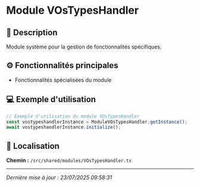 # Module VOsTypesHandler

## 📖 Description

Module système pour la gestion de fonctionnalités spécifiques.

## ⚙️ Fonctionnalités principales

- Fonctionnalités spécialisées du module





## 💻 Exemple d'utilisation

```typescript
// Exemple d'utilisation du module VOsTypesHandler
const vostypeshandlerInstance = ModuleVOsTypesHandler.getInstance();
await vostypeshandlerInstance.initialize();
```

## 📍 Localisation

**Chemin :** `/src/shared/modules/VOsTypesHandler.ts`

---

*Dernière mise à jour : 23/07/2025 09:58:31*
